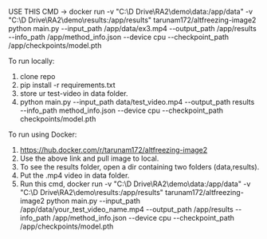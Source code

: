 USE THIS CMD -> docker run -v "C:\D Drive\RA2\demo\data:/app/data" -v "C:\D Drive\RA2\demo\results:/app/results" tarunam172/altfreezing-image2 python main.py --input_path /app/data/ex3.mp4 --output_path /app/results --info_path /app/method_info.json --device cpu --checkpoint_path /app/checkpoints/model.pth

To run locally:
  1. clone repo
  2. pip install -r requirements.txt
  3. store ur test-video in data folder.
  4. python main.py --input_path data/test_video.mp4 --output_path results --info_path method_info.json --device cpu --checkpoint_path checkpoints/model.pth

To run using Docker:
  1. https://hub.docker.com/r/tarunam172/altfreezing-image2
  2. Use the above link and pull image to local.
  3. To see the results folder, open a dir containing two folders (data,results).
  4. Put the .mp4 video in data folder.
  5. Run this cmd,
      docker run -v "C:\D Drive\RA2\demo\data:/app/data" -v "C:\D Drive\RA2\demo\results:/app/results" tarunam172/altfreezing-image2 python main.py --input_path /app/data/your_test_video_name.mp4 --output_path /app/results --info_path /app/method_info.json --device cpu --checkpoint_path /app/checkpoints/model.pth


